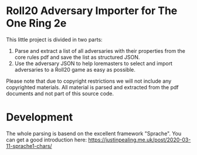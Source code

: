 # Roll20 Adversary Importer for The One Ring 2e

This little project is divided in two parts:

1. Parse and extract a list of all adversaries with their properties from the core rules pdf and save the list as structured JSON.
2. Use the adversary JSON to help loremasters to select and import adversaries to a Roll20 game as easy as possible.

Please note that due to copyright restrictions we will not include any copyrighted materials. All material is parsed and extracted from the pdf documents and not part of this source code.

# Development

The whole parsing is basend on the excellent framework "Sprache". You can get a good introduction here:
<https://justinpealing.me.uk/post/2020-03-11-sprache1-chars/>
